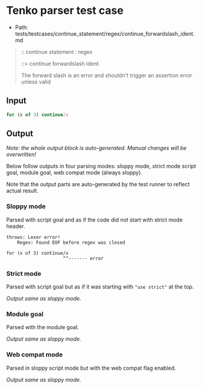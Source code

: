 # Tenko parser test case

- Path: tests/testcases/continue_statement/regex/continue_forwardslash_ident.md

> :: continue statement : regex
>
> ::> continue forwardslash ident
>
> The forward slash is an error and shouldn't trigger an assertion error unless valid


## Input

`````js
for (x of 3) continue/x
`````

## Output

_Note: the whole output block is auto-generated. Manual changes will be overwritten!_

Below follow outputs in four parsing modes: sloppy mode, strict mode script goal, module goal, web compat mode (always sloppy).

Note that the output parts are auto-generated by the test runner to reflect actual result.

### Sloppy mode

Parsed with script goal and as if the code did not start with strict mode header.

`````
throws: Lexer error!
    Regex: Found EOF before regex was closed

for (x of 3) continue/x
                     ^^------- error
`````

### Strict mode

Parsed with script goal but as if it was starting with `"use strict"` at the top.

_Output same as sloppy mode._

### Module goal

Parsed with the module goal.

_Output same as sloppy mode._

### Web compat mode

Parsed in sloppy script mode but with the web compat flag enabled.

_Output same as sloppy mode._

